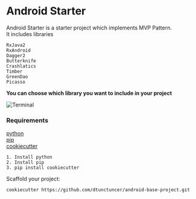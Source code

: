 # Android Starter

Android Starter is a starter project which implements MVP Pattern.  
It includes libraries
```
RxJava2
RxAndroid
Dagger2
Butterknife
Crashlatics
Timber
GreenDao
Picasso
```

**You can choose which library you want to include in your project**

![Terminal](http://i.imgur.com/8q8xQXA.png)

### Requirements

[python](https://www.python.org/)  
[pip](https://pypi.python.org/pypi/pip)  
[cookiecutter](https://github.com/audreyr/cookiecutter)  


```
1. Install python
2. Install pip
3. pip install cookiecutter
```

Scaffold your project:
```
cookiecutter https://github.com/dtunctuncer/android-base-project.git
```